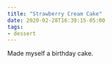 ```yaml
---
title: "Strawberry Cream Cake"
date: 2020-02-28T16:39:15-05:00
tags:
- dessert
---
```


Made myself a birthday cake.

